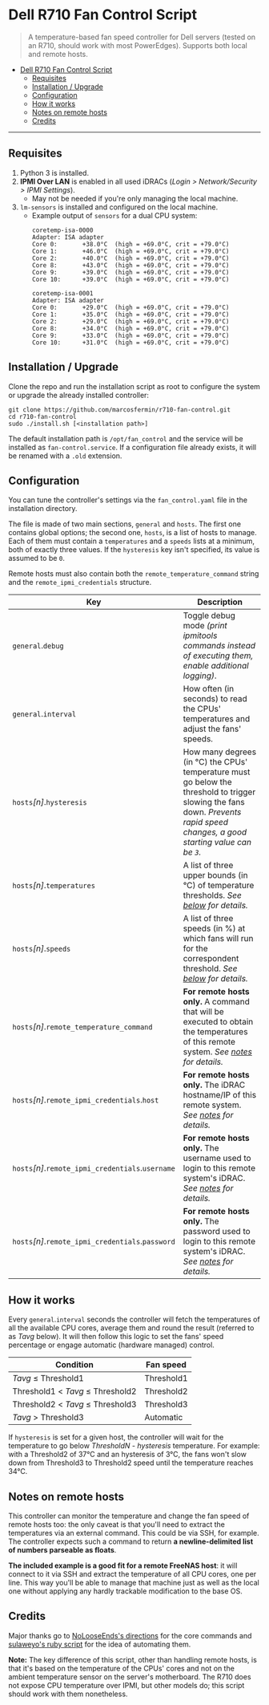 # Dell R710 Fan Control Script

> A temperature-based fan speed controller for Dell servers (tested on an R710, should work with most PowerEdges). Supports both local and remote hosts.


- [Dell R710 Fan Control Script](#dell-r710-fan-control-script)
  - [Requisites](#requisites)
  - [Installation / Upgrade](#installation--upgrade)
  - [Configuration](#configuration)
  - [How it works](#how-it-works)
  - [Notes on remote hosts](#notes-on-remote-hosts)
  - [Credits](#credits)

---

## Requisites

1. Python 3 is installed.
2. **IPMI Over LAN** is enabled in all used iDRACs (_Login > Network/Security > IPMI Settings_).
   + May not be needed if you're only managing the local machine.
3. `lm-sensors` is installed and configured on the local machine.
   + Example output of `sensors` for a dual CPU system:
        ```text
        coretemp-isa-0000
        Adapter: ISA adapter
        Core 0:       +38.0°C  (high = +69.0°C, crit = +79.0°C)
        Core 1:       +46.0°C  (high = +69.0°C, crit = +79.0°C)
        Core 2:       +40.0°C  (high = +69.0°C, crit = +79.0°C)
        Core 8:       +43.0°C  (high = +69.0°C, crit = +79.0°C)
        Core 9:       +39.0°C  (high = +69.0°C, crit = +79.0°C)
        Core 10:      +39.0°C  (high = +69.0°C, crit = +79.0°C)

        coretemp-isa-0001
        Adapter: ISA adapter
        Core 0:       +29.0°C  (high = +69.0°C, crit = +79.0°C)
        Core 1:       +35.0°C  (high = +69.0°C, crit = +79.0°C)
        Core 2:       +29.0°C  (high = +69.0°C, crit = +79.0°C)
        Core 8:       +34.0°C  (high = +69.0°C, crit = +79.0°C)
        Core 9:       +33.0°C  (high = +69.0°C, crit = +79.0°C)
        Core 10:      +31.0°C  (high = +69.0°C, crit = +79.0°C)
        ```

## Installation / Upgrade

Clone the repo and run the installation script as root to configure the system or upgrade the already installed controller:

```text
git clone https://github.com/marcosfermin/r710-fan-control.git
cd r710-fan-control
sudo ./install.sh [<installation path>]
```

The default installation path is `/opt/fan_control` and the service will be installed as `fan-control.service`. If a configuration file already exists, it will be renamed with a `.old` extension.

## Configuration

You can tune the controller's settings via the `fan_control.yaml` file in the installation directory.

The file is made of two main sections, `general` and `hosts`. The first one contains global options; the second one, `hosts`, is a list of hosts to manage. Each of them must contain a `temperatures` and a `speeds` lists at a minimum, both of exactly three values. If the `hysteresis` key isn't specified, its value is assumed to be `0`.

Remote hosts must also contain both the `remote_temperature_command` string and the `remote_ipmi_credentials` structure.

| Key | Description |
| --- | --- |
| `general`.`debug` | Toggle debug mode _(print ipmitools commands instead of executing them, enable additional logging)_. |
| `general`.`interval` | How often (in seconds) to read the CPUs' temperatures and adjust the fans' speeds. |
| `hosts`_[n]_.`hysteresis` | How many degrees (in °C) the CPUs' temperature must go below the threshold to trigger slowing the fans down. _Prevents rapid speed changes, a good starting value can be `3`._ |
| `hosts`_[n]_.`temperatures` | A list of three upper bounds (in °C) of temperature thresholds. _See [below](#how-it-works) for details._ |
| `hosts`_[n]_.`speeds` | A list of three speeds (in %) at which fans will run for the correspondent threshold. _See [below](#how-it-works) for details._ |
| `hosts`_[n]_.`remote_temperature_command` | **For remote hosts only.** A command that will be executed to obtain the temperatures of this remote system. _See [notes](#notes-on-remote-hosts) for details._ |
| `hosts`_[n]_.`remote_ipmi_credentials`.`host` | **For remote hosts only.** The iDRAC hostname/IP of this remote system. _See [notes](#notes-on-remote-hosts) for details._ |
| `hosts`_[n]_.`remote_ipmi_credentials`.`username` | **For remote hosts only.** The username used to login to this remote system's iDRAC. _See [notes](#notes-on-remote-hosts) for details._ |
| `hosts`_[n]_.`remote_ipmi_credentials`.`password` | **For remote hosts only.** The password used to login to this remote system's iDRAC. _See [notes](#notes-on-remote-hosts) for details._ |

## How it works

Every `general`.`interval` seconds the controller will fetch the temperatures of all the available CPU cores, average them and round the result (referred to as _Tavg_ below). It will then follow this logic to set the fans' speed percentage or engage automatic (hardware managed) control.

| Condition | Fan speed |
| --- | --- |
| _Tavg_ ≤ Threshold1 | Threshold1 |
| Threshold1 < _Tavg_ ≤ Threshold2 | Threshold2 |
| Threshold2 < _Tavg_ ≤ Threshold3 | Threshold3 |
| _Tavg_ > Threshold3 | Automatic |

If `hysteresis` is set for a given host, the controller will wait for the temperature to go below _ThresholdN - hysteresis_ temperature. For example: with a Threshold2 of 37°C and an hysteresis of 3°C, the fans won't slow down from Threshold3 to Threshold2 speed until the temperature reaches 34°C.

## Notes on remote hosts

This controller can monitor the temperature and change the fan speed of remote hosts too: the only caveat is that you'll need to extract the temperatures via an external command. This could be via SSH, for example. The controller expects such a command to return **a newline-delimited list of numbers parseable as floats**.

**The included example is a good fit for a remote FreeNAS host**: it will connect to it via SSH and extract the temperature of all CPU cores, one per line. This way you'll be able to manage that machine just as well as the local one without applying any hardly trackable modification to the base OS.

## Credits

Major thanks go to [NoLooseEnds's directions](https://github.com/NoLooseEnds/Scripts/tree/master/R710-IPMI-TEMP) for the core commands and [sulaweyo's ruby script](https://github.com/sulaweyo/r710-fan-control) for the idea of automating them.

**Note:** The key difference of this script, other than handling remote hosts, is that it's based on the temperature of the CPUs' cores and not on the ambient temperature sensor on the server's motherboard. The R710 does not expose CPU temperature over IPMI, but other models do; this script should work with them nonetheless.

